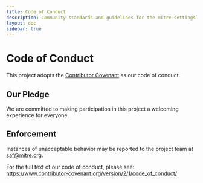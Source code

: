 ```yaml
---
title: Code of Conduct
description: Community standards and guidelines for the mitre-settingslogic project
layout: doc
sidebar: true
---
```


# Code of Conduct

This project adopts the [Contributor Covenant](https://www.contributor-covenant.org/version/2/1/code_of_conduct/) as our code of conduct.

## Our Pledge

We are committed to making participation in this project a welcoming experience for everyone.

## Enforcement

Instances of unacceptable behavior may be reported to the project team at [saf@mitre.org](mailto:saf@mitre.org).

For the full text of our code of conduct, please see: https://www.contributor-covenant.org/version/2/1/code_of_conduct/
